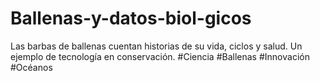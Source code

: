 # Ballenas-y-datos-biol-gicos
Las barbas de ballenas cuentan historias de su vida, ciclos y salud. Un ejemplo de tecnología en conservación. #Ciencia #Ballenas #Innovación #Océanos
